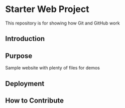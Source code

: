 # Starter Web Project

This repository is for showing how Git and GitHub work
## Introduction




## Purpose

Sample website with plenty of files for demos

## Deployment

## How to Contribute
